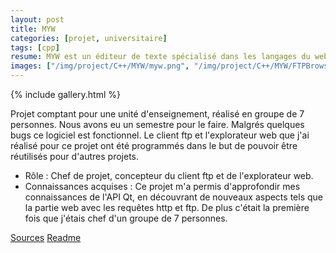 ```yaml
---
layout: post
title: MYW
categories: [projet, universitaire]
tags: [cpp]
resume: MYW est un éditeur de texte spécialisé dans les langages du web (html, php, css, javascript...). Embarquant un client ftp, et un explorateur web. Le tout en C++ grace à l'API Qt.
images: ["/img/project/C++/MYW/myw.png", "/img/project/C++/MYW/FTPBrowser.png", "/img/project/C++/MYW/WebBrowser.png"]
---
```

{% include gallery.html %}

Projet comptant pour une unité d'enseignement, réalisé en groupe de 7 personnes. Nous avons eu 
un semestre pour le faire. Malgrés quelques bugs ce logiciel est fonctionnel. Le client ftp et 
l'explorateur web que j'ai réalisé pour ce projet ont été programmés dans le but de pouvoir être 
réutilisés pour d'autres projets.

* Rôle : Chef de projet, concepteur du client ftp et de l'explorateur web.
* Connaissances acquises : Ce projet m'a permis d'approfondir mes connaissances de l'API Qt, en découvrant de nouveaux aspects tels que la partie web avec les requêtes http et ftp. De plus c'était la première fois que j'étais chef d'un groupe de 7 personnes.

<div class="container-link">
  <a href="/img/project/C++/MYW/MYW1.1.zip" target="_blank">Sources</a>
  <a href="/img/project/C++/MYW/rapport.pdf" target="_blank">Readme</a>
</div>